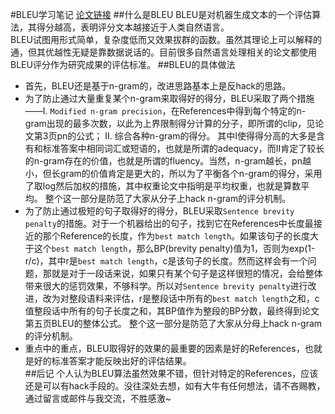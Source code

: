 #BLEU学习笔记
[论文链接](https://github.com/zhyack/Documents/blob/master/NLP/Papers/P02-1040.pdf)
##什么是BLEU
BLEU是对机器生成文本的一个评估算法，其得分越高，表明评分文本越接近于人类自然语言。  
BLEU试图用形式简单，复杂度低而又效果拔群的函数。虽然其理论上可以解释的通，但其优越性无疑是靠数据说话的。目前很多自然语言处理相关的论文都使用BLEU评分作为研究成果的评估标准。
##BLEU的具体做法
* 首先，BLEU还是基于n-gram的，改进思路基本上是反hack的思路。
* 为了防止通过大量重复某个n-gram来取得好的得分，BLEU采取了两个措施——I. `Modified n-gram precision`，在References中得到每个特定的n-gram出现的最多次数，以此为上界限制得分计算的分子，即所谓的clip，见论文第3页pn的公式； II. 综合各种n-gram的得分。 其中I使得得分高的大多是含有和标准答案中相同词汇或短语的，也就是所谓的adequacy，而II肯定了较长的n-gram存在的价值，也就是所谓的fluency。当然，n-gram越长，pn越小，但长gram的价值肯定是更大的，所以为了平衡各个n-gram的得分，采用了取log然后加权的措施，其中权重论文中指明是平均权重，也就是算数平均。 整个这一部分是防范了大家从分子上hack n-gram的评分机制。
* 为了防止通过极短的句子取得好的得分，BLEU采取`Sentence brevity penalty`的措施。对于一个机器给出的句子，找到它在References中长度最接近的那个Reference的长度，作为`best match length`。如果该句子的长度大于这个`best match length`，那么BP(brevity penalty)值为1，否则为exp(1-r/c)，其中r是`best match length`，c是该句子的长度。然而这样会有一个问题，那就是对于一段话来说，如果只有某个句子是这样很短的情况，会给整体带来很大的惩罚效果，不够科学。所以对`Sentence brevity penalty`进行改进，改为对整段语料来评估，r是整段话中所有的`best match length`之和，c值整段话中所有的句子长度之和，其BP值作为整段的BP分数，最终得到论文第五页BLEU的整体公式。 整个这一部分是防范了大家从分母上hack n-gram的评分机制。
* 重点中的重点，BLEU取得好的效果的最重要的因素是好的References，也就是好的标准答案才能反映出好的评估结果。  
##后记
个人认为BLEU算法虽然效果不错，但针对特定的References，应该还是可以有hack手段的。没往深处去想，如有大牛有任何想法，请不吝赐教，通过留言或邮件与我交流，不胜感激~